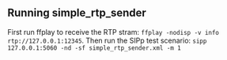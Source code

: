 ## Running simple_rtp_sender
First run ffplay to receive the RTP stram: `ffplay -nodisp -v info rtp://127.0.0.1:12345`.
Then run the SIPp test scenario: `sipp 127.0.0.1:5060 -nd -sf simple_rtp_sender.xml -m 1`
